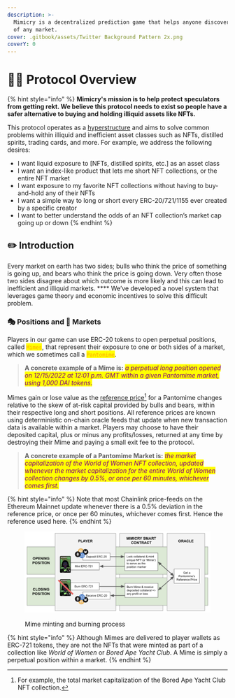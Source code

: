 ```yaml
---
description: >-
  Mimicry is a decentralized prediction game that helps anyone discover the odds
  of any market.
cover: .gitbook/assets/Twitter Background Pattern 2x.png
coverY: 0
---
```


# 👨🏫 Protocol Overview

{% hint style="info" %}
**Mimicry's mission is to help protect speculators from getting rekt. We believe this protocol needs to exist so people have a safer alternative to buying and holding illiquid assets like NFTs.**

This protocol operates as a [hyperstructure](https://jacob.energy/hyperstructures.html) and aims to solve common problems within illiquid and inefficient asset classes such as NFTs, distilled spirits, trading cards, and more. For example, we address the following desires:

* I want liquid exposure to \[NFTs, distilled spirits, etc.] as an asset class
* I want an index-like product that lets me short NFT collections, or the entire NFT market
* I want exposure to my favorite NFT collections without having to buy-and-hold any of their NFTs
* I want a simple way to long or short every ERC-20/721/1155 ever created by a specific creator
* I want to better understand the odds of an NFT collection’s market cap going up or down
{% endhint %}

## ✏️  Introduction

Every market on earth has two sides; bulls who think the price of something is going up, and bears who think the price is going down. Very often those two sides disagree about which outcome is more likely and this can lead to inefficient and illiquid markets. **** We’ve developed a novel system that leverages game theory and economic incentives to solve this difficult problem.

### 🎭 Positions and 🎪 Markets

Players in our game can use ERC-20 tokens to open perpetual positions, called <mark style="color:orange;">`Mimes`</mark>, that represent their exposure to one or both sides of a market, which we sometimes call a <mark style="color:orange;">`Pantomime`</mark>.

> **A concrete example of a Mime is:** _<mark style="color:purple;">a perpetual long position opened on 12/15/2022 at 12:01 p.m. GMT within a given Pantomime market, using 1,000 DAI tokens.</mark>_

Mimes gain or lose value as the [reference price](#user-content-fn-1)[^1] for a Pantomime changes relative to the skew of at-risk capital provided by bulls and bears, within their respective long and short positions. All reference prices are known using deterministic on-chain oracle feeds that update when new transaction data is available within a market. Players may choose to have their deposited capital, plus or minus any profits/losses, returned at any time by destroying their Mime and paying a small exit fee to the protocol.

> **A concrete example of a Pantomime Market is:** _<mark style="color:purple;">the market capitalization of the World of Women NFT collection, updated whenever the market capitalization for the entire World of Women collection changes by 0.5%, or once per 60 minutes, whichever comes first.</mark>_

{% hint style="info" %}
Note that most Chainlink price-feeds on the Ethereum Mainnet update whenever there is a 0.5% deviation in the reference price, or once per 60 minutes, whichever comes first. Hence the reference used here.
{% endhint %}

<figure><img src=".gitbook/assets/Screen Shot 2023-02-08 at 12.37.01 PM.png" alt=""><figcaption><p>Mime minting and burning process</p></figcaption></figure>

{% hint style="info" %}
Although Mimes are delivered to player wallets as ERC-721 tokens, they are not the NFTs that were minted as part of a collection like _World of Women_ or _Bored Ape Yacht Club_. A Mime is simply a perpetual position within a market.
{% endhint %}

[^1]: For example, the total market capitalization of the Bored Ape Yacht Club NFT collection.
